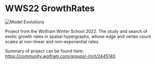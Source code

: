 # WWS22 GrowthRates

![Model Evolutions](https://community.wolfram.com//c/portal/getImageAttachment?filename=quadratic_final_states.png&userId=2444700)

Project from the Wolfram Winter School 2022. The study and search of exotic growth rates in spatial hypergraphs, whose edge and vertex count scales at non-linear and non-exponential rates.  

Summary of project can be found here:<br>
<a href="https://community.wolfram.com/groups/-/m/t/2445140" target="_blank" rel="noopener noreferrer">https://community.wolfram.com/groups/-/m/t/2445140</a>.
